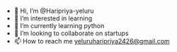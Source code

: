 - 👋 Hi, I’m @Haripriya-yeluru
- 👀 I’m interested in learning
- 🌱 I’m currently learning python
- 💞️ I’m looking to collaborate on startups
- 📫 How to reach me yeluruharipriya2426@gmail.com

<!---
Haripriya-yeluru/Haripriya-yeluru is a ✨ special ✨ repository because its `README.md` (this file) appears on your GitHub profile.
You can click the Preview link to take a look at your changes.
--->
